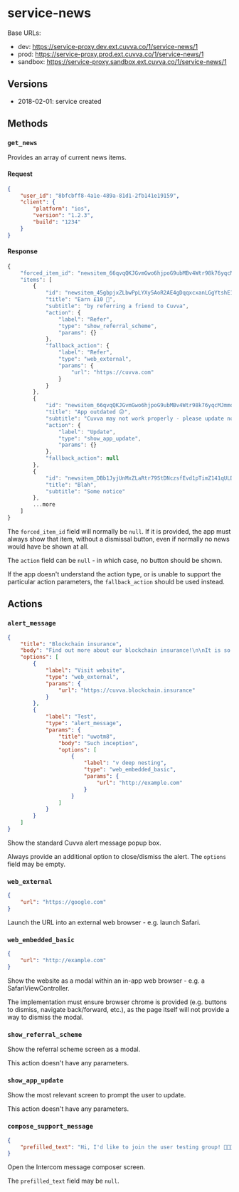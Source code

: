 # service-news

Base URLs:

- dev: https://service-proxy.dev.ext.cuvva.co/1/service-news/1
- prod: https://service-proxy.prod.ext.cuvva.co/1/service-news/1
- sandbox: https://service-proxy.sandbox.ext.cuvva.co/1/service-news/1

## Versions

- 2018-02-01: service created

## Methods

### `get_news`

Provides an array of current news items.

#### Request

```json
{
	"user_id": "8bfcbff8-4a1e-489a-81d1-2fb141e19159",
	"client": {
		"platform": "ios",
		"version": "1.2.3",
		"build": "1234"
	}
}
```

#### Response

```js
{
	"forced_item_id": "newsitem_66qvqQKJGvmGwo6hjpoG9ubMBv4Wtr98k76yqcMJmmom",
	"items": [
		{
			"id": "newsitem_45gbpjxZLbwPpLYXy5AoR2AE4gDqqxcxanLGgYtshE12",
			"title": "Earn £10 💸",
			"subtitle": "by referring a friend to Cuvva",
			"action": {
				"label": "Refer",
				"type": "show_referral_scheme",
				"params": {}
			},
			"fallback_action": {
				"label": "Refer",
				"type": "web_external",
				"params": {
					"url": "https://cuvva.com"
				}
			}
		},
		{
			"id": "newsitem_66qvqQKJGvmGwo6hjpoG9ubMBv4Wtr98k76yqcMJmmom",
			"title": "App outdated 😥",
			"subtitle": "Cuvva may not work properly - please update now",
			"action": {
				"label": "Update",
				"type": "show_app_update",
				"params": {}
			},
			"fallback_action": null
		},
		{
			"id": "newsitem_DBb1JyjUnMxZLaRtr79StDNczsfEvd1pTimZ141qULDL",
			"title": "Blah",
			"subtitle": "Some notice"
		},
		...more
	]
}
```

The `forced_item_id` field will normally be `null`. If it is provided, the app must always show that item, without a dismissal button, even if normally no news would have be shown at all.

The `action` field can be `null` - in which case, no button should be shown.

If the app doesn't understand the action type, or is unable to support the particular action parameters, the `fallback_action` should be used instead.

## Actions

### `alert_message`

```json
{
	"title": "Blockchain insurance",
	"body": "Find out more about our blockchain insurance!\n\nIt is so good.",
	"options": [
		{
			"label": "Visit website",
			"type": "web_external",
			"params": {
				"url": "https://cuvva.blockchain.insurance"
			}
		},
		{
			"label": "Test",
			"type": "alert_message",
			"params": {
				"title": "uwotm8",
				"body": "Such inception",
				"options": [
					{
						"label": "v deep nesting",
						"type": "web_embedded_basic",
						"params": {
							"url": "http://example.com"
						}
					}
				]
			}
		}
	]
}
```

Show the standard Cuvva alert message popup box.

Always provide an additional option to close/dismiss the alert. The `options` field may be empty.

### `web_external`

```json
{
	"url": "https://google.com"
}
```

Launch the URL into an external web browser - e.g. launch Safari.

### `web_embedded_basic`

```json
{
	"url": "http://example.com"
}
```

Show the website as a modal within an in-app web browser - e.g. a SafariViewController.

The implementation must ensure browser chrome is provided (e.g. buttons to dismiss, navigate back/forward, etc.), as the page itself will not provide a way to dismiss the modal.

### `show_referral_scheme`

Show the referral scheme screen as a modal.

This action doesn't have any parameters.

### `show_app_update`

Show the most relevant screen to prompt the user to update.

This action doesn't have any parameters.

### `compose_support_message`

```json
{
	"prefilled_text": "Hi, I'd like to join the user testing group! 👩🏼‍🎨"
}
```

Open the Intercom message composer screen.

The `prefilled_text` field may be `null`.
